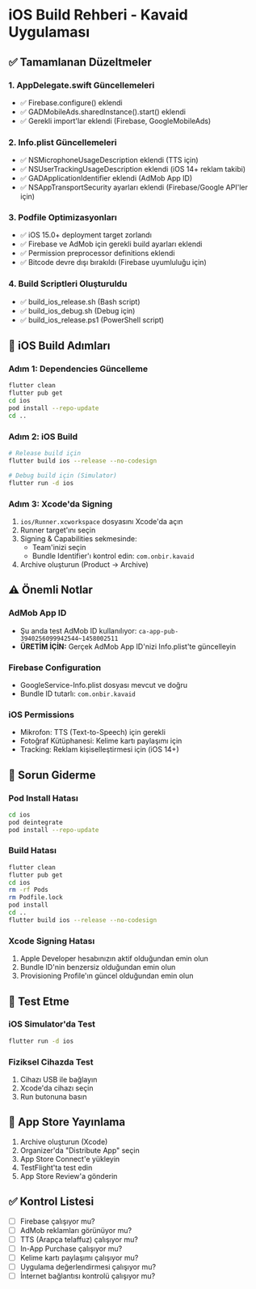 # iOS Build Rehberi - Kavaid Uygulaması

## ✅ Tamamlanan Düzeltmeler

### 1. AppDelegate.swift Güncellemeleri
- ✅ Firebase.configure() eklendi
- ✅ GADMobileAds.sharedInstance().start() eklendi
- ✅ Gerekli import'lar eklendi (Firebase, GoogleMobileAds)

### 2. Info.plist Güncellemeleri
- ✅ NSMicrophoneUsageDescription eklendi (TTS için)
- ✅ NSUserTrackingUsageDescription eklendi (iOS 14+ reklam takibi)
- ✅ GADApplicationIdentifier eklendi (AdMob App ID)
- ✅ NSAppTransportSecurity ayarları eklendi (Firebase/Google API'ler için)

### 3. Podfile Optimizasyonları
- ✅ iOS 15.0+ deployment target zorlandı
- ✅ Firebase ve AdMob için gerekli build ayarları eklendi
- ✅ Permission preprocessor definitions eklendi
- ✅ Bitcode devre dışı bırakıldı (Firebase uyumluluğu için)

### 4. Build Scriptleri Oluşturuldu
- ✅ build_ios_release.sh (Bash script)
- ✅ build_ios_debug.sh (Debug için)
- ✅ build_ios_release.ps1 (PowerShell script)

## 🚀 iOS Build Adımları

### Adım 1: Dependencies Güncelleme
```bash
flutter clean
flutter pub get
cd ios
pod install --repo-update
cd ..
```

### Adım 2: iOS Build
```bash
# Release build için
flutter build ios --release --no-codesign

# Debug build için (Simulator)
flutter run -d ios
```

### Adım 3: Xcode'da Signing
1. `ios/Runner.xcworkspace` dosyasını Xcode'da açın
2. Runner target'ını seçin
3. Signing & Capabilities sekmesinde:
   - Team'inizi seçin
   - Bundle Identifier'ı kontrol edin: `com.onbir.kavaid`
4. Archive oluşturun (Product → Archive)

## ⚠️ Önemli Notlar

### AdMob App ID
- Şu anda test AdMob ID kullanılıyor: `ca-app-pub-3940256099942544~1458002511`
- **ÜRETİM İÇİN:** Gerçek AdMob App ID'nizi Info.plist'te güncelleyin

### Firebase Configuration
- GoogleService-Info.plist dosyası mevcut ve doğru
- Bundle ID tutarlı: `com.onbir.kavaid`

### iOS Permissions
- Mikrofon: TTS (Text-to-Speech) için gerekli
- Fotoğraf Kütüphanesi: Kelime kartı paylaşımı için
- Tracking: Reklam kişiselleştirmesi için (iOS 14+)

## 🔧 Sorun Giderme

### Pod Install Hatası
```bash
cd ios
pod deintegrate
pod install --repo-update
```

### Build Hatası
```bash
flutter clean
flutter pub get
cd ios
rm -rf Pods
rm Podfile.lock
pod install
cd ..
flutter build ios --release --no-codesign
```

### Xcode Signing Hatası
1. Apple Developer hesabınızın aktif olduğundan emin olun
2. Bundle ID'nin benzersiz olduğundan emin olun
3. Provisioning Profile'ın güncel olduğundan emin olun

## 📱 Test Etme

### iOS Simulator'da Test
```bash
flutter run -d ios
```

### Fiziksel Cihazda Test
1. Cihazı USB ile bağlayın
2. Xcode'da cihazı seçin
3. Run butonuna basın

## 🎯 App Store Yayınlama

1. Archive oluşturun (Xcode)
2. Organizer'da "Distribute App" seçin
3. App Store Connect'e yükleyin
4. TestFlight'ta test edin
5. App Store Review'a gönderin

## ✅ Kontrol Listesi

- [ ] Firebase çalışıyor mu?
- [ ] AdMob reklamları görünüyor mu?
- [ ] TTS (Arapça telaffuz) çalışıyor mu?
- [ ] In-App Purchase çalışıyor mu?
- [ ] Kelime kartı paylaşımı çalışıyor mu?
- [ ] Uygulama değerlendirmesi çalışıyor mu?
- [ ] İnternet bağlantısı kontrolü çalışıyor mu?
